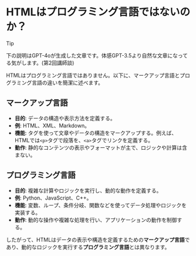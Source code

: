 
# HTMLはプログラミング言語ではないのか？

> [!TIP]
> 下の説明はGPT-4oが生成した文章です。体感GPT-3.5より自然な文章になってる気がします。(第2回講師談)

HTMLはプログラミング言語ではありません。以下に、マークアップ言語とプログラミング言語の違いを簡潔に述べます。

## マークアップ言語

- **目的**: データの構造や表示方法を定義する。
- **例**: HTML、XML、Markdown。
- **機能**: タグを使って文章やデータの構造をマークアップする。例えば、HTMLでは`<p>`タグで段落を、`<a>`タグでリンクを定義する。
- **動作**: 静的なコンテンツの表示やフォーマットが主で、ロジックや計算は含まない。

## プログラミング言語

- **目的**: 複雑な計算やロジックを実行し、動的な動作を定義する。
- **例**: Python、JavaScript、C++。
- **機能**: 変数、ループ、条件分岐、関数などを使ってデータ処理やロジックを実装する。
- **動作**: 動的な操作や複雑な処理を行い、アプリケーションの動作を制御する。

したがって、HTMLはデータの表示や構造を定義するための**マークアップ言語**であり、動的なロジックを実行する**プログラミング言語**とは異なります。
